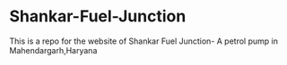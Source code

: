# Shankar-Fuel-Junction
This is a repo for the website of Shankar Fuel Junction- A petrol pump in Mahendargarh,Haryana
